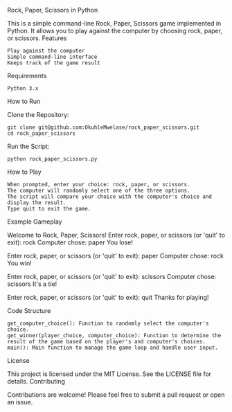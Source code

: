 Rock, Paper, Scissors in Python

This is a simple command-line Rock, Paper, Scissors game implemented in Python. It allows you to play against the computer by choosing rock, paper, or scissors.
Features

    Play against the computer
    Simple command-line interface
    Keeps track of the game result

Requirements

    Python 3.x

How to Run

Clone the Repository:

    git clone git@github.com:OkuhleMwelase/rock_paper_scissors.git
    cd rock_paper_scissors


Run the Script:

    python rock_paper_scissors.py

How to Play

    When prompted, enter your choice: rock, paper, or scissors.
    The computer will randomly select one of the three options.
    The script will compare your choice with the computer's choice and display the result.
    Type quit to exit the game.

Example Gameplay

Welcome to Rock, Paper, Scissors!
Enter rock, paper, or scissors (or 'quit' to exit): rock
Computer chose: paper
You lose!

Enter rock, paper, or scissors (or 'quit' to exit): paper
Computer chose: rock
You win!

Enter rock, paper, or scissors (or 'quit' to exit): scissors
Computer chose: scissors
It's a tie!

Enter rock, paper, or scissors (or 'quit' to exit): quit
Thanks for playing!

Code Structure

    get_computer_choice(): Function to randomly select the computer's choice.
    get_winner(player_choice, computer_choice): Function to determine the result of the game based on the player's and computer's choices.
    main(): Main function to manage the game loop and handle user input.

License

This project is licensed under the MIT License. See the LICENSE file for details.
Contributing

Contributions are welcome! Please feel free to submit a pull request or open an issue.
